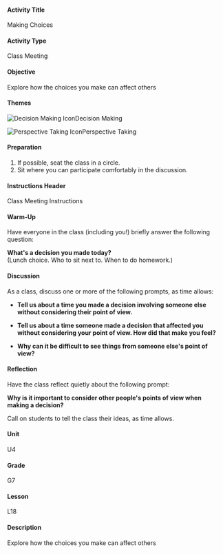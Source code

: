 #### Activity Title
Making Choices
#### Activity Type
Class Meeting
#### Objective
Explore how the choices you make can affect others
#### Themes
![Decision Making Icon](http://v5cmservice.secondstep.org/MS3TP_IMAGES/SKILLS/SKILLS_SMALL_IMAGES/decision-making-sm.png)Decision Making
 
![Perspective Taking Icon](http://v5cmservice.secondstep.org/MS3TP_IMAGES/SKILLS/SKILLS_SMALL_IMAGES/perspective-taking-sm.png)Perspective Taking
 

#### Preparation
1. If possible, seat the class in a circle.
2. Sit where you can participate comfortably in the discussion.

#### Instructions Header
Class Meeting Instructions
#### Warm-Up
Have everyone in the class (including you!) briefly answer the following question: 

**What's a decision you made today?**<br/>
            (Lunch choice. Who to sit next to. When to do homework.)
#### Discussion
As a class, discuss one or more of the following prompts, as time allows:


-  **Tell us about a time you made a decision involving someone else without considering their point of view.**

-  **Tell us about a time someone made a decision that affected you without considering your point of view. How did that make you feel?**

-  **Why can it be difficult to see things from someone else's point of view?**
#### Reflection
Have the class reflect quietly about the following prompt:

**Why is it important to consider other people's points of view when making a decision?**

Call on students to tell the class their ideas, as time allows.
#### Unit
U4
#### Grade
G7
#### Lesson
L18
#### Description
Explore how the choices you make can affect others
